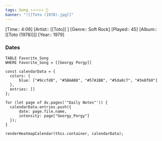 ```yaml
---
tags: Song ⭐⭐⭐⭐⭐ 💛
banner: "![[Toto (1978).jpg]]"
---
```

[Time:: 4:08]
[Artist:: [[Toto]] ]
[Genre:: Soft Rock]
[Played:: 45]
[Album:: [[Toto (1978)]]]
[Year:: 1979]
### Dates
````dataview
TABLE Favorite_Song
WHERE Favorite_Song = [[Georgy Porgy]]
````

  ```dataviewjs
const calendarData = { 
	colors: { 
		blue: ["#9ccfd8", "#5BAAB8", "#57A1BB", "#5da8c7", "#3e8fb0"] 
	}, 
	entries: [] 
}; 

for (let page of dv.pages('"Daily Notes"')) { 
	calendarData.entries.push({ 
		date: page.file.name, 
		intensity: page["Georgy_Porgy"]
	}); 
} 

renderHeatmapCalendar(this.container, calendarData);
```
